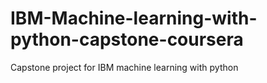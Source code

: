 # IBM-Machine-learning-with-python-capstone-coursera
Capstone project for IBM machine learning with python
